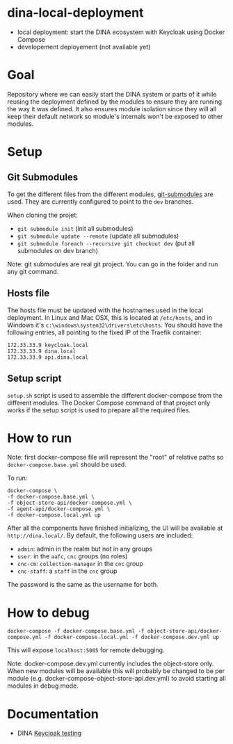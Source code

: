 # dina-local-deployment

* local deployment: start the DINA ecosystem with Keycloak using Docker Compose
* developement deployement (not available yet)

# Goal

Repository where we can easily start the DINA system or parts of it while reusing the deployment defined by the modules to ensure they are running the way it was defined. It also ensures module isolation since they will all keep their default network so module's internals won't be exposed to other modules.

# Setup

## Git Submodules

To get the different files from the different modules, [git-submodules](https://git-scm.com/book/en/v2/Git-Tools-Submodules) are used. They are currently configured to
point to the `dev` branches.

When cloning the projet:

* `git submodule init` (init all submodules)
* `git submodule update --remote` (update all submodules)
* `git submodule foreach --recursive git checkout dev` (put all submodules on dev branch)

Note: git submodules are real git project. You can go in the folder and run any git command.

## Hosts file

The hosts file must be updated with the hostnames used in the local deployment. In Linux and Mac OSX, this is located at `/etc/hosts`, and in Windows it's `c:\windows\system32\drivers\etc\hosts`. You should have the following entries, all pointing to the fixed IP of the Traefik container:

`172.33.33.9 keycloak.local`  
`172.33.33.9 dina.local`  
`172.33.33.9 api.dina.local`

## Setup script

`setup.sh` script is used to assemble the different docker-compose from the different modules. The Docker Compose command of that project only works if the setup script is used to prepare all the required files.

# How to run

Note: first docker-compose file will represent the "root" of relative paths so `docker-compose.base.yml` should be used. 

To run:

```
docker-compose \
-f docker-compose.base.yml \
-f object-store-api/docker-compose.yml \
-f agent-api/docker-compose.yml \
-f docker-compose.local.yml up
```

After all the components have finished initializing, the UI will be available at `http://dina.local/`. By default, the following users are included:

* `admin`: admin in the realm but not in any groups
* `user`: in the `aafc`, `cnc` groups (no roles)
* `cnc-cm`: `collection-manager` in the `cnc` group
* `cnc-staff`: a `staff` in the `cnc` group

The password is the same as the username for both.

# How to debug

`docker-compose -f docker-compose.base.yml -f object-store-api/docker-compose.yml -f docker-compose.local.yml -f docker-compose.dev.yml up`

This will expose `localhost:5005` for remote debugging.

Note: docker-compose.dev.yml currently includes the object-store only. When new modules will be available this will probably be changed to be per module (e.g. docker-compose-object-store-api.dev.yml) to avoid starting all modules in debug mode.

# Documentation
* DINA [Keycloak testing](docs/keycloak.md)
